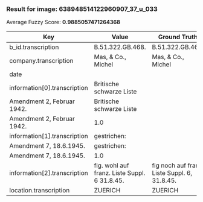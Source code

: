 ### Result for image: 638948514122960907_37_u_033
Average Fuzzy Score: **0.9885057471264368**
<small>

| Key | Value | Ground Truth | Score |
| --- | --- | --- | --- |
| b_id.transcription | B.51.322.GB.468. | B.51.322.GB.468. | 1.0 |
| company.transcription | Mas, & Co., Michel | Mas, & Co., Michel | 1.0 |
| date |  |  | 1.0 |
| information[0].transcription | Britische schwarze Liste
Amendment 2, Februar 1942. | Britische schwarze Liste
Amendment 2, Februar 1942. | 1.0 |
| information[1].transcription | gestrichen:
Amendment 7, 18.6.1945. | gestrichen:
Amendment 7, 18.6.1945. | 1.0 |
| information[2].transcription | fig. wohl auf franz. Liste Suppl. 6 31.8.45. | fig noch auf franz Liste Suppl. 6, 31.8.45. | 0.9195402298850575 |
| location.transcription | ZUERICH | ZUERICH | 1.0 |

</small>
